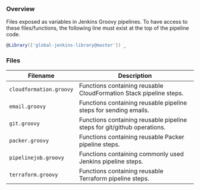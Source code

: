 ### Overview

Files exposed as variables in Jenkins Groovy pipelines.  To have access to these files/functions, the following line 
must exist at the top of the pipeline code.

```groovy
@Library(['global-jenkins-library@master']) _
```

### Files

| Filename                | Description                                                                                  |
|-------------------------|----------------------------------------------------------------------------------------------|
| `cloudformation.groovy` | Functions containing reusable CloudFormation Stack pipeline steps.                           |
| `email.groovy`          | Functions containing reusable pipeline steps for sending emails.                             |
| `git.groovy`            | Functions containing reusable pipeline steps for git/github operations.                      |
| `packer.groovy`         | Functions containing reusable Packer pipeline steps.                                         |
| `pipelinejob.groovy`    | Functions containing commonly used Jenkins pipeline steps.                                   |
| `terraform.groovy`      | Functions containing reusable Terraform pipeline steps.                                      |